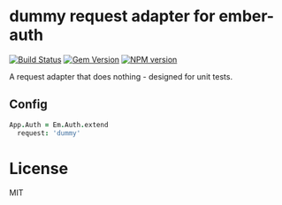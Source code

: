 # dummy request adapter for ember-auth

[![Build Status](https://secure.travis-ci.org/heartsentwined/ember-auth-request-dummy.png)](http://travis-ci.org/heartsentwined/ember-auth-request-dummy)
[![Gem Version](https://badge.fury.io/rb/ember-auth-request-dummy-source.png)](http://badge.fury.io/rb/ember-auth-request-dummy-source)
[![NPM version](https://badge.fury.io/js/ember-auth-request-dummy.png)](http://badge.fury.io/js/ember-auth-request-dummy)

A request adapter that does nothing - designed for unit tests.

## Config

```coffeescript
App.Auth = Em.Auth.extend
  request: 'dummy'
```

License
=======

MIT
